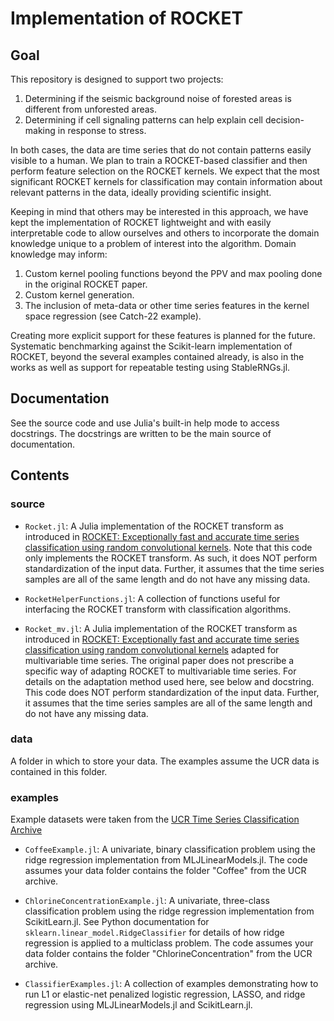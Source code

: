 # Implementation of ROCKET
## Goal

This repository is designed to support two projects:

1. Determining if the seismic background noise of forested areas is different from unforested areas.
2. Determining if cell signaling patterns can help explain cell decision-making in response to stress.

In both cases, the data are time series that do not contain patterns easily visible to a human. We plan to train a ROCKET-based classifier and then perform feature selection on the ROCKET kernels. We expect that the most significant ROCKET kernels for classification may contain information about relevant patterns in the data, ideally providing scientific insight.

Keeping in mind that others may be interested in this approach, we have kept the implementation of ROCKET lightweight and with easily interpretable code to allow ourselves and others to incorporate the domain knowledge unique to a problem of interest into the algorithm. Domain knowledge may inform:

1. Custom kernel pooling functions beyond the PPV and max pooling done in the original ROCKET paper.
2. Custom kernel generation.
3. The inclusion of meta-data or other time series features in the kernel space regression (see Catch-22 example).

Creating more explicit support for these features is planned for the future. Systematic benchmarking against the Scikit-learn implementation of ROCKET, beyond the several examples contained already, is also in the works as well as support for repeatable testing using StableRNGs.jl.

## Documentation

See the source code and use Julia's built-in help mode to access docstrings. The docstrings are written to be the main source of documentation.

## Contents

### source

- `Rocket.jl`: A Julia implementation of the ROCKET transform as introduced in [ROCKET: Exceptionally fast and accurate time series classification using random convolutional kernels](arXiv:1910.13051). Note that this code only implements the ROCKET transform. As such, it does NOT perform standardization of the input data. Further, it assumes that the time series samples are all of the same length and do not have any missing data.

- `RocketHelperFunctions.jl`: A collection of functions useful for interfacing the ROCKET transform with classification algorithms.

- `Rocket_mv.jl`: A Julia implementation of the ROCKET transform as introduced in [ROCKET: Exceptionally fast and accurate time series classification using random convolutional kernels](arXiv:1910.13051) adapted for multivariable time series. The original paper does not prescribe a specific way of adapting ROCKET to multivariable time series. For details on the adaptation method used here, see below and docstring. This code does NOT perform standardization of the input data. Further, it assumes that the time series samples are all of the same length and do not have any missing data.

### data

A folder in which to store your data. The examples assume the UCR data is contained in this folder.

### examples
Example datasets were taken from the [UCR Time Series Classification Archive](https://www.cs.ucr.edu/%7Eeamonn/time_series_data_2018/)

- `CoffeeExample.jl`: A univariate, binary classification problem using the ridge regression implementation from MLJLinearModels.jl. The code assumes your data folder contains the folder "Coffee" from the UCR archive.

- `ChlorineConcentrationExample.jl`: A univariate, three-class classification problem using the ridge regression implementation from ScikitLearn.jl. See Python documentation for `sklearn.linear_model.RidgeClassifier` for details of how ridge regression is applied to a multiclass problem. The code assumes your data folder contains the folder "ChlorineConcentration" from the UCR archive.
  
- `ClassifierExamples.jl`: A collection of examples demonstrating how to run L1 or elastic-net penalized logistic regression, LASSO, and ridge regression using MLJLinearModels.jl and ScikitLearn.jl.

